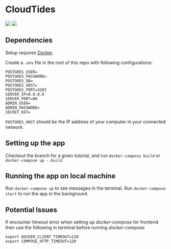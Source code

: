 # CloudTides
![](https://github.com/scienterprise/CloudTides/workflows/CloudTides%20UI/badge.svg)
![](https://github.com/scienterprise/CloudTides/workflows/CloudTides%20Server/badge.svg)

## Dependencies

Setup requires [Docker](https://docs.docker.com/install/).

Create a `.env` file in the root of this repo with following configurations:
```
POSTGRES_USER=
POSTGRES_PASSWORD=
POSTGRES_DB=
POSTGRES_HOST=
POSTGRES_PORT=4201
SERVER_IP=0.0.0.0
SERVER_PORT=80
ADMIN_USER=
ADMIN_PASSWORD=
SECRET_KEY=
```

`POSTGRES_HOST` should be the IP address of your computer in your connected network.

## Setting up the app

Checkout the branch for a given tutorial, and run `docker-compose build` or `docker-compose up --build`

## Running the app on local machine

Run `docker-compose up` to see messages in the terminal. Run `docker-compose start` to run the app in the background.

## Potential Issues
If encounter timeout error when setting up *docker-compose* for frontend then use the following in terminal before running *docker-compose*
```
export DOCKER_CLIENT_TIMEOUT=120
export COMPOSE_HTTP_TIMEOUT=120
```
